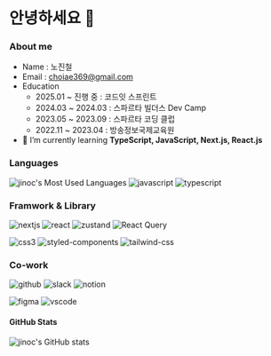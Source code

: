 # 안녕하세요 👋

### About me

- Name : 노진철
- Email : choiae369@gmail.com
- Education
  - 2025.01 ~ 진행 중 : 코드잇 스프린트
  - 2024.03 ~ 2024.03 : 스파르타 빌더스 Dev Camp
  - 2023.05 ~ 2023.09 : 스파르타 코딩 클럽
  - 2022.11 ~ 2023.04 : 방송정보국제교육원
- 🌱 I’m currently learning <b>TypeScript, JavaScript, Next.js, React.js</b>

### Languages

![jinoc's Most Used Languages](https://github-readme-stats.vercel.app/api/top-langs/?username=kittellee&langs_count=12&layout=compact&theme=onedark)
![javascript](https://img.shields.io/badge/Javascript-F7DF1E?style=for-the-badge&logo=javascript&logoColor=white)
![typescript](https://img.shields.io/badge/Typescript-3178C6?style=for-the-badge&logo=typescript&logoColor=white)

### Framwork & Library

![nextjs](https://img.shields.io/badge/Next.js-000000?style=for-the-badge&logo=nextdotjs&logoColor=white)
![react](https://img.shields.io/badge/React-20232A?style=for-the-badge&logo=react&logoColor=61DAFB)
![zustand](https://img.shields.io/badge/Zustand-54273B?style=for-the-badge&logo=&logoColor=white)
![React Query](https://img.shields.io/badge/React_Query-FF4154?style=for-the-badge&logo=reactquery&logoColor=white)
<br/>

![css3](https://img.shields.io/badge/CSS3-F43059.svg?&?style=for-the-badge&logo=CSS3&logoColor=white)
![styled-components](https://img.shields.io/badge/StyledComponents-DB7093?style=for-the-badge&logo=styledcomponents&logoColor=white)
![tailwind-css](https://img.shields.io/badge/TailwindCSS-38B2AC?style=for-the-badge&logo=tailwind-css&logoColor=white)

### Co-work

![github](https://img.shields.io/badge/GitHub-181717?style=for-the-badge&logo=GitHub&logoColor=white)
![slack](https://img.shields.io/badge/slack-4A154B?style=for-the-badge&logo=slack&logoColor=white)
![notion](https://img.shields.io/badge/Notion-000000?style=for-the-badge&logo=notion&logoColor=white)
<br/>

![figma](https://img.shields.io/badge/Figma-000000?style=for-the-badge&logo=figma&logoColor=white)
![vscode](https://img.shields.io/badge/Visual_Studio_Code-007ACC?style=for-the-badge&logo=visualstudiocode&logoColor=white)

#### GitHub Stats

![jinoc's GitHub stats](https://github-readme-stats.vercel.app/api?username=jinoc-git)
